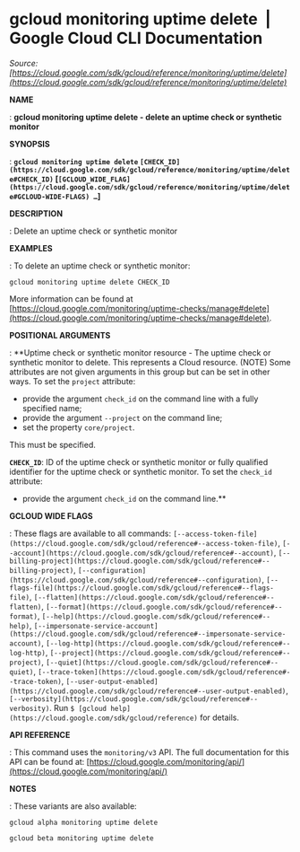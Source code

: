 # gcloud monitoring uptime delete  |  Google Cloud CLI Documentation

*Source: [https://cloud.google.com/sdk/gcloud/reference/monitoring/uptime/delete](https://cloud.google.com/sdk/gcloud/reference/monitoring/uptime/delete)*

**NAME**

: **gcloud monitoring uptime delete - delete an uptime check or synthetic monitor**

**SYNOPSIS**

: **`gcloud monitoring uptime delete` `[CHECK_ID](https://cloud.google.com/sdk/gcloud/reference/monitoring/uptime/delete#CHECK_ID)` [`[GCLOUD_WIDE_FLAG](https://cloud.google.com/sdk/gcloud/reference/monitoring/uptime/delete#GCLOUD-WIDE-FLAGS) …`]**

**DESCRIPTION**

: Delete an uptime check or synthetic monitor

**EXAMPLES**

: To delete an uptime check or synthetic monitor:

```
gcloud monitoring uptime delete CHECK_ID
```

More information can be found at [https://cloud.google.com/monitoring/uptime-checks/manage#delete](https://cloud.google.com/monitoring/uptime-checks/manage#delete).

**POSITIONAL ARGUMENTS**

: **Uptime check or synthetic monitor resource - The uptime check or synthetic
monitor to delete. This represents a Cloud resource. (NOTE) Some attributes are
not given arguments in this group but can be set in other ways.
To set the `project` attribute:

- provide the argument `check_id` on the command line with a fully
specified name;
- provide the argument `--project` on the command line;
- set the property `core/project`.

This must be specified.

**`CHECK_ID`**:
ID of the uptime check or synthetic monitor or fully qualified identifier for
the uptime check or synthetic monitor.
To set the `check_id` attribute:

- provide the argument `check_id` on the command line.**

**GCLOUD WIDE FLAGS**

: These flags are available to all commands: `[--access-token-file](https://cloud.google.com/sdk/gcloud/reference#--access-token-file)`,
`[--account](https://cloud.google.com/sdk/gcloud/reference#--account)`, `[--billing-project](https://cloud.google.com/sdk/gcloud/reference#--billing-project)`,
`[--configuration](https://cloud.google.com/sdk/gcloud/reference#--configuration)`,
`[--flags-file](https://cloud.google.com/sdk/gcloud/reference#--flags-file)`,
`[--flatten](https://cloud.google.com/sdk/gcloud/reference#--flatten)`, `[--format](https://cloud.google.com/sdk/gcloud/reference#--format)`, `[--help](https://cloud.google.com/sdk/gcloud/reference#--help)`, `[--impersonate-service-account](https://cloud.google.com/sdk/gcloud/reference#--impersonate-service-account)`,
`[--log-http](https://cloud.google.com/sdk/gcloud/reference#--log-http)`,
`[--project](https://cloud.google.com/sdk/gcloud/reference#--project)`, `[--quiet](https://cloud.google.com/sdk/gcloud/reference#--quiet)`, `[--trace-token](https://cloud.google.com/sdk/gcloud/reference#--trace-token)`, `[--user-output-enabled](https://cloud.google.com/sdk/gcloud/reference#--user-output-enabled)`,
`[--verbosity](https://cloud.google.com/sdk/gcloud/reference#--verbosity)`.
Run `$ [gcloud help](https://cloud.google.com/sdk/gcloud/reference)` for details.

**API REFERENCE**

: This command uses the `monitoring/v3` API. The full documentation for
this API can be found at: [https://cloud.google.com/monitoring/api/](https://cloud.google.com/monitoring/api/)

**NOTES**

: These variants are also available:

```
gcloud alpha monitoring uptime delete
```

```
gcloud beta monitoring uptime delete
```